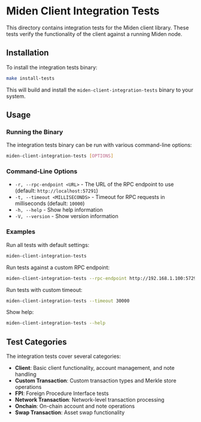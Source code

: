 # Miden Client Integration Tests

This directory contains integration tests for the Miden client library. These tests verify the functionality of the client against a running Miden node.

## Installation

To install the integration tests binary:

```bash
make install-tests
```

This will build and install the `miden-client-integration-tests` binary to your system.

## Usage

### Running the Binary

The integration tests binary can be run with various command-line options:

```bash
miden-client-integration-tests [OPTIONS]
```

### Command-Line Options

- `-r, --rpc-endpoint <URL>` - The URL of the RPC endpoint to use (default: `http://localhost:57291`)
- `-t, --timeout <MILLISECONDS>` - Timeout for RPC requests in milliseconds (default: `10000`)
- `-h, --help` - Show help information
- `-V, --version` - Show version information

### Examples

Run all tests with default settings:
```bash
miden-client-integration-tests
```

Run tests against a custom RPC endpoint:
```bash
miden-client-integration-tests --rpc-endpoint http://192.168.1.100:57291
```

Run tests with custom timeout:
```bash
miden-client-integration-tests --timeout 30000
```

Show help:
```bash
miden-client-integration-tests --help
```

## Test Categories

The integration tests cover several categories:

- **Client**: Basic client functionality, account management, and note handling
- **Custom Transaction**: Custom transaction types and Merkle store operations
- **FPI**: Foreign Procedure Interface tests
- **Network Transaction**: Network-level transaction processing
- **Onchain**: On-chain account and note operations
- **Swap Transaction**: Asset swap functionality
